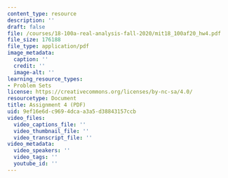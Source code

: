 ```yaml
---
content_type: resource
description: ''
draft: false
file: /courses/18-100a-real-analysis-fall-2020/mit18_100af20_hw4.pdf
file_size: 176188
file_type: application/pdf
image_metadata:
  caption: ''
  credit: ''
  image-alt: ''
learning_resource_types:
- Problem Sets
license: https://creativecommons.org/licenses/by-nc-sa/4.0/
resourcetype: Document
title: Assignment 4 (PDF)
uid: 9ef16e6d-c969-4dca-a3a5-d38843157ccb
video_files:
  video_captions_file: ''
  video_thumbnail_file: ''
  video_transcript_file: ''
video_metadata:
  video_speakers: ''
  video_tags: ''
  youtube_id: ''
---
```

